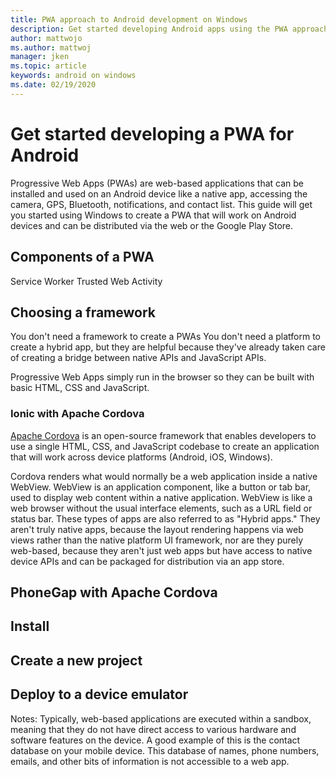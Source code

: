 ```yaml
---
title: PWA approach to Android development on Windows
description: Get started developing Android apps using the PWA approach on Windows.
author: mattwojo
ms.author: mattwoj 
manager: jken
ms.topic: article
keywords: android on windows
ms.date: 02/19/2020
---
```


# Get started developing a PWA for Android

Progressive Web Apps (PWAs) are web-based applications that can be installed and used on an Android device like a native app, accessing the camera, GPS, Bluetooth, notifications, and contact list. This guide will get you started using Windows to create a PWA that will work on Android devices and can be distributed via the web or the Google Play Store.

## Components of a PWA

Service Worker
Trusted Web Activity

## Choosing a framework

You don't need a framework to create a PWAs 
You don't need a platform to create a hybrid app, but they are helpful because they've already taken care of creating a bridge between native APIs and JavaScript APIs.

Progressive Web Apps simply run in the browser so they can be built with basic HTML, CSS and JavaScript.

### Ionic with Apache Cordova

[Apache Cordova](https://cordova.apache.org/) is an open-source framework that enables developers to use a single HTML, CSS, and JavaScript codebase to create an application that will work across device platforms (Android, iOS, Windows).

Cordova renders what would normally be a web application inside a native WebView. WebView is an application component, like a button or tab bar, used to display web content within a native application. WebView is like a web browser without the usual interface elements, such as a URL field or status bar. These types of apps are also referred to as "Hybrid apps." They aren't truly native apps, because the layout rendering happens via web views rather than the native platform UI framework, nor are they purely web-based, because they aren't just web apps but have access to native device APIs and can be packaged for distribution via an app store.

## PhoneGap with Apache Cordova

## Install

## Create a new project

## Deploy to a device emulator

Notes:
Typically, web-based applications are executed within a sandbox, meaning that they do not have direct access to various hardware and software features on the device. A good example of this is the contact database on your mobile device. This database of names, phone numbers, emails, and other bits of information is not accessible to a web app.